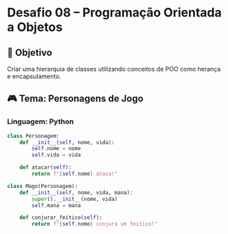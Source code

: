 # Desafio 08 – Programação Orientada a Objetos

## 🎯 Objetivo

Criar uma hierarquia de classes utilizando conceitos de POO como herança e encapsulamento.

## 🎮 Tema: Personagens de Jogo

### Linguagem: Python

```python
class Personagem:
    def __init__(self, nome, vida):
        self.nome = nome
        self.vida = vida

    def atacar(self):
        return f"{self.nome} ataca!"

class Mago(Personagem):
    def __init__(self, nome, vida, mana):
        super().__init__(nome, vida)
        self.mana = mana

    def conjurar_feitico(self):
        return f"{self.nome} conjura um feitiço!"
